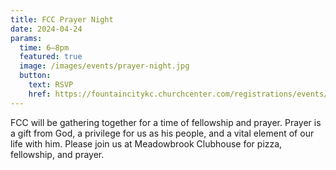 ```yaml
---
title: FCC Prayer Night
date: 2024-04-24
params:
  time: 6–8pm
  featured: true
  image: /images/events/prayer-night.jpg
  button:
    text: RSVP
    href: https://fountaincitykc.churchcenter.com/registrations/events/2237210
---
```


FCC will be gathering together for a time of fellowship and prayer. Prayer is a gift from God, a privilege for us as his people, and a vital element of our life with him. Please join us at Meadowbrook Clubhouse for pizza, fellowship, and prayer.

<!--more-->
